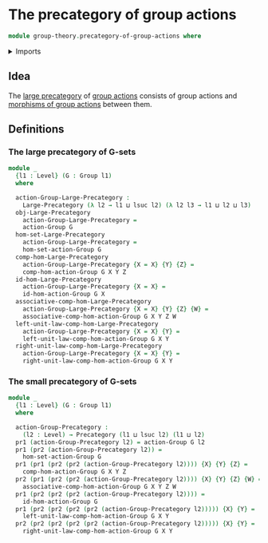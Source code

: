# The precategory of group actions

```agda
module group-theory.precategory-of-group-actions where
```

<details><summary>Imports</summary>

```agda
open import category-theory.large-precategories
open import category-theory.precategories

open import foundation.dependent-pair-types
open import foundation.universe-levels

open import group-theory.group-actions
open import group-theory.groups
open import group-theory.homomorphisms-group-actions
```

</details>

## Idea

The [large precategory](category-theory.large-precategories.md) of
[group actions](group-theory.group-actions.md) consists of group actions and
[morphisms of group actions](group-theory.homomorphisms-group-actions.md)
between them.

## Definitions

### The large precategory of G-sets

```agda
module _
  {l1 : Level} (G : Group l1)
  where

  action-Group-Large-Precategory :
    Large-Precategory (λ l2 → l1 ⊔ lsuc l2) (λ l2 l3 → l1 ⊔ l2 ⊔ l3)
  obj-Large-Precategory
    action-Group-Large-Precategory =
    action-Group G
  hom-set-Large-Precategory
    action-Group-Large-Precategory =
    hom-set-action-Group G
  comp-hom-Large-Precategory
    action-Group-Large-Precategory {X = X} {Y} {Z} =
    comp-hom-action-Group G X Y Z
  id-hom-Large-Precategory
    action-Group-Large-Precategory {X = X} =
    id-hom-action-Group G X
  associative-comp-hom-Large-Precategory
    action-Group-Large-Precategory {X = X} {Y} {Z} {W} =
    associative-comp-hom-action-Group G X Y Z W
  left-unit-law-comp-hom-Large-Precategory
    action-Group-Large-Precategory {X = X} {Y} =
    left-unit-law-comp-hom-action-Group G X Y
  right-unit-law-comp-hom-Large-Precategory
    action-Group-Large-Precategory {X = X} {Y} =
    right-unit-law-comp-hom-action-Group G X Y
```

### The small precategory of G-sets

```agda
module _
  {l1 : Level} (G : Group l1)
  where

  action-Group-Precategory :
    (l2 : Level) → Precategory (l1 ⊔ lsuc l2) (l1 ⊔ l2)
  pr1 (action-Group-Precategory l2) = action-Group G l2
  pr1 (pr2 (action-Group-Precategory l2)) =
    hom-set-action-Group G
  pr1 (pr1 (pr2 (pr2 (action-Group-Precategory l2)))) {X} {Y} {Z} =
    comp-hom-action-Group G X Y Z
  pr2 (pr1 (pr2 (pr2 (action-Group-Precategory l2)))) {X} {Y} {Z} {W} =
    associative-comp-hom-action-Group G X Y Z W
  pr1 (pr2 (pr2 (pr2 (action-Group-Precategory l2)))) =
    id-hom-action-Group G
  pr1 (pr2 (pr2 (pr2 (pr2 (action-Group-Precategory l2))))) {X} {Y} =
    left-unit-law-comp-hom-action-Group G X Y
  pr2 (pr2 (pr2 (pr2 (pr2 (action-Group-Precategory l2))))) {X} {Y} =
    right-unit-law-comp-hom-action-Group G X Y
```

